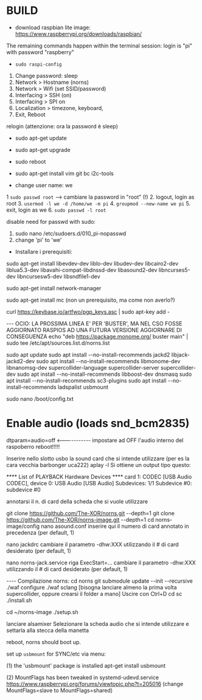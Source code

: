 # BUILD

* download raspbian lite image: https://www.raspberrypi.org/downloads/raspbian/

The remaining commands happen within the terminal session:
login is "pi" with password "raspberry"

* `sudo raspi-config`

1. Change password: sleep
2. Network > Hostname (norns)
3. Network > Wifi (set SSID/password)
4. Interfacing > SSH (on)
5. Interfacing > SPI on
6. Localization > timezone, keyboard, 
7. Exit, Reboot

relogin (attenzione: ora la password è sleep)
* sudo apt-get update
* sudo apt-get upgrade
* sudo reboot
* sudo apt-get install vim git bc i2c-tools

* change user name: we

1  `sudo passwd root`  --> cambiare la password in "root" (!)
2. logout, login as root
3. `usermod -l we -d /home/we -m pi`
4. `groupmod --new-name we pi`
5. exit, login as we
6. `sudo passwd -l root`

disable need for passwd with sudo:

1. sudo nano /etc/sudoers.d/010_pi-nopasswd
2. change 'pi' to 'we'

* Installare i prerequisiti:

sudo apt-get install libevdev-dev liblo-dev libudev-dev libcairo2-dev liblua5.3-dev libavahi-compat-libdnssd-dev libasound2-dev libncurses5-dev libncursesw5-dev libsndfile1-dev

sudo apt-get install network-manager

sudo apt-get install mc (non un prerequisito, ma come non averlo?)

curl https://keybase.io/artfwo/pgp_keys.asc | sudo apt-key add -

--- OCIO: LA PROSSIMA LINEA E' PER 'BUSTER', MA NEL CSO FOSSE AGGIORNATO RASPIOS AD UNA FUTURA VERSIONE AGGIORNARE DI CONSEGUENZA
echo "deb https://package.monome.org/ buster main" | sudo tee /etc/apt/sources.list.d/norns.list

sudo apt update
sudo apt install --no-install-recommends jackd2 libjack-jackd2-dev
sudo apt install --no-install-recommends libmonome-dev libnanomsg-dev supercollider-language supercollider-server supercollider-dev
sudo apt install --no-install-recommends libboost-dev dnsmasq
sudo apt install --no-install-recommends sc3-plugins
sudo apt install --no-install-recommends ladspalist usbmount


sudo nano /boot/config.txt
# Enable audio (loads snd_bcm2835)
dtparam=audio=off  <-----------  impostare ad OFF l'audio interno del raspoberro
reboot!!!!!

Inserire nello slotto usbo la sound card che si intende  utilizzare (per es la cara vecchia barbonger uca222)
aplay -l
Si ottiene  un output tipo questo:

**** List of PLAYBACK Hardware Devices ****
card 1: CODEC [USB Audio CODEC], device 0: USB Audio [USB Audio]
  Subdevices: 1/1
  Subdevice #0: subdevice #0

annotarsi il n. di card della scheda che si vuole utilizzare

git clone https://github.com/The-XOR/norns.git --depth=1
git clone https://github.com/The-XOR/norns-image.git --depth=1
cd norns-image/config
nano asound.conf
inserire qui il numero di card annotato in precedenza (per default, 1)

nano jackdrc
cambiare il parametro -dhw:XXX  utilizzando il # di card desiderato (per default, 1)

nano norns-jack.service
riga ExecStart=... cambiare il parametro -dhw:XXX  utilizzando il # di card desiderato (per default, 1)

---- Compilazione norns:
cd norns
git submodule update --init --recursive
./waf configure
./waf
sclang [bisogna lanciare almeno la prima volta supercollider, oppure crearsi il folder a mano]
Uscire con Ctrl+D
cd sc
./install.sh

cd ~/norns-image
./setup.sh

lanciare alsamixer
Selezionare la scheda audio che si intende utilizzare e settarla alla stecca della manetta

reboot, norns should boot up.

set up `usbmount` for SYNC/etc via menu:

   (1) the 'usbmount' package is installed
       apt-get install usbmount

   (2) MountFlags has been tweaked in systemd-udevd.service
       https://www.raspberrypi.org/forums/viewtopic.php?t=205016
       (change MountFlags=slave to MountFlags=shared)
